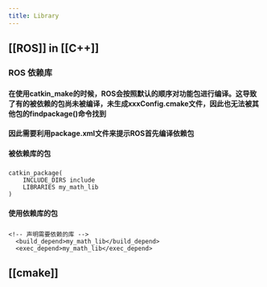 ```yaml
---
title: Library
---
```


## [[ROS]] in [[C++]]
### ROS 依赖库
#### 在使用catkin_make的时候，ROS会按照默认的顺序对功能包进行编译。这导致了有的被依赖的包尚未被编译，未生成xxxConfig.cmake文件，因此也无法被其他包的findpackage()命令找到
#### 因此需要利用package.xml文件来提示ROS首先编译依赖包
#### 被依赖库的包
#####
```
catkin_package(
    INCLUDE_DIRS include
    LIBRARIES my_math_lib
)
```
#### 使用依赖库的包
#####
```
<!-- 声明需要依赖的库 -->  
  <build_depend>my_math_lib</build_depend>
  <exec_depend>my_math_lib</exec_depend>
```
####
## [[cmake]]
##
